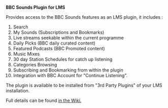 <strong>BBC Sounds Plugin for LMS</strong>

Provides access to the BBC Sounds features as an LMS plugin, it includes :

1.  Search
2.  My Sounds (Subscriptions and Bookmarks)
3.  Live streams seekable within the current programme
4.  Daily Picks (BBC daily curated content) 
5.  Featured Podcasts (BBC Promoted content)
6.  Music Mixes
7.  30 day Station Schedules for catch up listening
8.  Categories Browsing
9.  Subscribing and Bookmarking from within the plugin
10. Integration with BBC Account for "Continue Listening".

The plugin is available to be installed from "3rd Party Plugins" of your LMS installation.

Full details can be found <a href="https://github.com/expectingtofly/LMS_BBC_Sounds_Plugin/wiki">in the Wiki.</a> 

